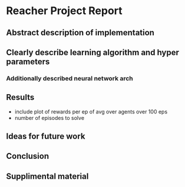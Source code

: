 # Reacher Project Report

## Abstract description of implementation

## Clearly describe learning algorithm and hyper parameters

### Additionally described neural network arch

## Results

* include plot of rewards per ep of avg over agents over 100 eps
* number of episodes to solve

## Ideas for future work

## Conclusion

## Supplimental material
